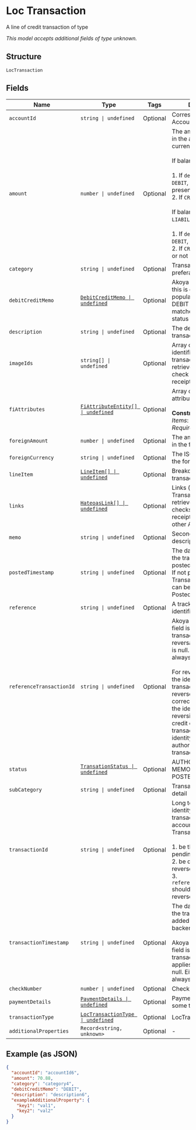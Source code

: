 
# Loc Transaction

A line of credit transaction of type

*This model accepts additional fields of type unknown.*

## Structure

`LocTransaction`

## Fields

| Name | Type | Tags | Description |
|  --- | --- | --- | --- |
| `accountId` | `string \| undefined` | Optional | Corresponds to AccountId in Account |
| `amount` | `number \| undefined` | Optional | The amount of money in the account currency.<br><br>If balanceType is `ASSET`:<br><br>1. If `debitCreditMemo` = `DEBIT`, sign is "+" or not present<br>2. If `CREDIT`, sign is "-"<br><br>If balanceType is `LIABILITY`:<br><br>1. If `debitCreditMemo` = `DEBIT`, sign is "-"<br>2. If `CREDIT`, sign is "+" or not present |
| `category` | `string \| undefined` | Optional | Transaction category, preferably MCC or SIC. |
| `debitCreditMemo` | [`DebitCreditMemo \| undefined`](../../doc/models/debit-credit-memo.md) | Optional | Akoya will ensure that this is correctly populated with one of DEBIT or CREDIT and matches the sign of the status field. |
| `description` | `string \| undefined` | Optional | The description of the transaction |
| `imageIds` | `string[] \| undefined` | Optional | Array of image identifiers (unique to transaction) used to retrieve images of check or transaction receipt. |
| `fiAttributes` | [`FiAttributeEntity[] \| undefined`](../../doc/models/fi-attribute-entity.md) | Optional | Array of FI-specific attributes<br><br>**Constraints**: *Minimum Items*: `1`, *Unique Items Required* |
| `foreignAmount` | `number \| undefined` | Optional | The amount of money in the foreign currency |
| `foreignCurrency` | `string \| undefined` | Optional | The ISO 4217 code of the foreign currency |
| `lineItem` | [`LineItem[] \| undefined`](../../doc/models/line-item.md) | Optional | Breakdown of the transaction details |
| `links` | [`HateoasLink[] \| undefined`](../../doc/models/hateoas-link.md) | Optional | Links (unique to this Transaction) used to retrieve images of checks or transaction receipts, or invoke other APIs |
| `memo` | `string \| undefined` | Optional | Secondary transaction description |
| `postedTimestamp` | `string \| undefined` | Optional | The date and time that the transaction was posted to the account. If not provided then TransactionTimestamp can be used as PostedTimeStamp. |
| `reference` | `string \| undefined` | Optional | A tracking reference identifier |
| `referenceTransactionId` | `string \| undefined` | Optional | Akoya ensures that this field is populated for all transactions which are reversals, otherwise it is null. Either way it is always present.<br><br>For reverse postings, the identity of the transaction being reversed. For the correction transaction, the identity of the reversing post. For credit card posting transactions, the identity of the authorization transaction. |
| `status` | [`TransationStatus \| undefined`](../../doc/models/transation-status.md) | Optional | AUTHORIZATION, MEMO, PENDING, or POSTED |
| `subCategory` | `string \| undefined` | Optional | Transaction category detail |
| `transactionId` | `string \| undefined` | Optional | Long term persistent identity of the transaction (unique to account).<br>Transaction IDs should:<br><br>1. be the same for pending and posted<br>2. be different for reversed transactions<br>3. `referenceTransactionId` should be present for reversed transactions' |
| `transactionTimestamp` | `string \| undefined` | Optional | The date and time that the transaction was added to the server backend systems.<br><br>Akoya ensures that this field is populated for all transactions to which it applies, otherwise it is null. Either way it is always present. |
| `checkNumber` | `number \| undefined` | Optional | Check number |
| `paymentDetails` | [`PaymentDetails \| undefined`](../../doc/models/payment-details.md) | Optional | Payment details for some transactions |
| `transactionType` | [`LocTransactionType \| undefined`](../../doc/models/loc-transaction-type.md) | Optional | LocTransaction Type |
| `additionalProperties` | `Record<string, unknown>` | Optional | - |

## Example (as JSON)

```json
{
  "accountId": "accountId6",
  "amount": 70.88,
  "category": "category4",
  "debitCreditMemo": "DEBIT",
  "description": "description6",
  "exampleAdditionalProperty": {
    "key1": "val1",
    "key2": "val2"
  }
}
```

